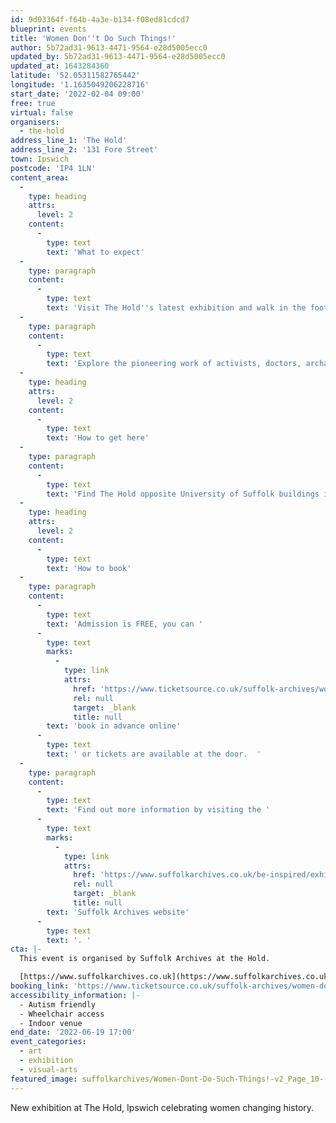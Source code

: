 ```yaml
---
id: 9d03364f-f64b-4a3e-b134-f08ed81cdcd7
blueprint: events
title: 'Women Don''t Do Such Things!'
author: 5b72ad31-9613-4471-9564-e28d5005ecc0
updated_by: 5b72ad31-9613-4471-9564-e28d5005ecc0
updated_at: 1643284360
latitude: '52.05311582765442'
longitude: '1.1635049206228716'
start_date: '2022-02-04 09:00'
free: true
virtual: false
organisers:
  - the-hold
address_line_1: 'The Hold'
address_line_2: '131 Fore Street'
town: Ipswich
postcode: 'IP4 1LN'
content_area:
  -
    type: heading
    attrs:
      level: 2
    content:
      -
        type: text
        text: 'What to expect'
  -
    type: paragraph
    content:
      -
        type: text
        text: 'Visit The Hold''s latest exhibition and walk in the footsteps of Suffolk women past and present who have smashed expectations and led change in their communities, careers and countries throughout history.'
  -
    type: paragraph
    content:
      -
        type: text
        text: 'Explore the pioneering work of activists, doctors, archaeologists, pilots and many more moving and poignant stories of Suffolk women breaking down barriers.'
  -
    type: heading
    attrs:
      level: 2
    content:
      -
        type: text
        text: 'How to get here'
  -
    type: paragraph
    content:
      -
        type: text
        text: 'Find The Hold opposite University of Suffolk buildings in Ipswich, near the Waterfront. A twenty minute walk from Ipswich railway station or with easy access to bus stops. There is also a car park behind The Hold building where you can get two hours free parking. '
  -
    type: heading
    attrs:
      level: 2
    content:
      -
        type: text
        text: 'How to book'
  -
    type: paragraph
    content:
      -
        type: text
        text: 'Admission is FREE, you can '
      -
        type: text
        marks:
          -
            type: link
            attrs:
              href: 'https://www.ticketsource.co.uk/suffolk-archives/women-dont-do-such-things-exhibition/e-ezryzv'
              rel: null
              target: _blank
              title: null
        text: 'book in advance online'
      -
        type: text
        text: ' or tickets are available at the door.  '
  -
    type: paragraph
    content:
      -
        type: text
        text: 'Find out more information by visiting the '
      -
        type: text
        marks:
          -
            type: link
            attrs:
              href: 'https://www.suffolkarchives.co.uk/be-inspired/exhibitions/women-dont-do-such-things/'
              rel: null
              target: _blank
              title: null
        text: 'Suffolk Archives website'
      -
        type: text
        text: '. '
cta: |-
  This event is organised by Suffolk Archives at the Hold. 

  [https://www.suffolkarchives.co.uk](https://www.suffolkarchives.co.uk)
booking_link: 'https://www.ticketsource.co.uk/suffolk-archives/women-dont-do-such-things-exhibition/e-ezryzv'
accessibility_information: |-
  - Autism friendly
  - Wheelchair access
  - Indoor venue
end_date: '2022-06-19 17:00'
event_categories:
  - art
  - exhibition
  - visual-arts
featured_image: suffolkarchives/Women-Dont-Do-Such-Things!-v2_Page_10-(002).png
---
```

New exhibition at The Hold, Ipswich celebrating women changing history.